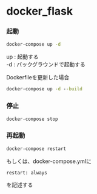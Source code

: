 # docker_flask

### 起動


```cmd
docker-compose up -d
```
up : 起動する  
-d : バックグラウンドで起動する


Dockerfileを更新した場合
```cmd
docker-compose up -d --build
```

### 停止
```cmd
docker-compose stop
```

### 再起動
```cmd
docker-compose restart
```
もしくは、docker-compose.ymlに
```
restart: always
```
を記述する
